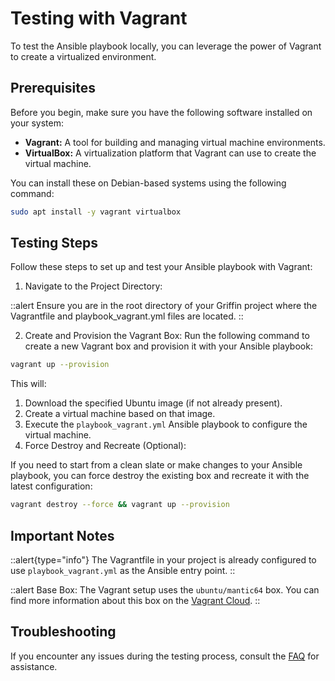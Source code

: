 # Testing with Vagrant

To test the Ansible playbook locally, you can leverage the power of Vagrant to create a virtualized environment.

## Prerequisites

Before you begin, make sure you have the following software installed on your system:

- **Vagrant:** A tool for building and managing virtual machine environments.
- **VirtualBox:** A virtualization platform that Vagrant can use to create the virtual machine.

You can install these on Debian-based systems using the following command:

```bash
sudo apt install -y vagrant virtualbox
```

## Testing Steps

Follow these steps to set up and test your Ansible playbook with Vagrant:

1. Navigate to the Project Directory:

::alert
Ensure you are in the root directory of your Griffin project where the Vagrantfile and playbook_vagrant.yml files are located.
::

2. Create and Provision the Vagrant Box:
   Run the following command to create a new Vagrant box and provision it with your Ansible playbook:

```bash
vagrant up --provision
```

This will:

1. Download the specified Ubuntu image (if not already present).
2. Create a virtual machine based on that image.
3. Execute the `playbook_vagrant.yml` Ansible playbook to configure the virtual machine.
4. Force Destroy and Recreate (Optional):

If you need to start from a clean slate or make changes to your Ansible playbook, you can force destroy the existing box and recreate it with the latest configuration:

```bash
vagrant destroy --force && vagrant up --provision
```

## Important Notes

::alert{type="info"}
The Vagrantfile in your project is already configured to use `playbook_vagrant.yml` as the Ansible entry point.
::

::alert
Base Box: The Vagrant setup uses the `ubuntu/mantic64` box. You can find more information about this box on the [Vagrant Cloud](https://app.vagrantup.com/session).
::

## Troubleshooting

If you encounter any issues during the testing process, consult the [FAQ](faq) for assistance.
